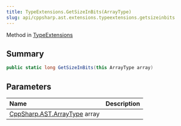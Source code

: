 ```yaml
---
title: TypeExtensions.GetSizeInBits(ArrayType)
slug: api/cppsharp.ast.extensions.typeextensions.getsizeinbits
---
```

Method in [TypeExtensions](/api/cppsharp/ast/extensions/typeextensions)

## Summary



```csharp
public static long GetSizeInBits(this ArrayType array)
```

## Parameters

|Name|Description|
|:---|:---|
|[CppSharp.AST.ArrayType](/api/cppsharp/ast/arraytype) array||

